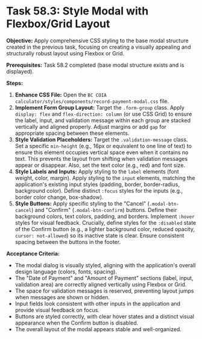 # Task 58.3: Style Modal with Flexbox/Grid Layout

**Objective:** Apply comprehensive CSS styling to the base modal structure created in the previous task, focusing on creating a visually appealing and structurally robust layout using Flexbox or Grid.

**Prerequisites:** Task 58.2 completed (base modal structure exists and is displayed).

**Steps:**

1.  **Enhance CSS File:** Open the `BC COIA calculator/styles/components/record-payment-modal.css` file.
2.  **Implement Form Group Layout:** Target the `.form-group` class. Apply `display: flex` and `flex-direction: column` (or use CSS Grid) to ensure the label, input, and validation message within each group are stacked vertically and aligned properly. Adjust margins or add `gap` for appropriate spacing between these elements.
3.  **Style Validation Placeholders:** Target the `.validation-message` class. Set a specific `min-height` (e.g., 16px or equivalent to one line of text) to ensure this element occupies vertical space even when it contains no text. This prevents the layout from shifting when validation messages appear or disappear. Also, set the text color (e.g., red) and font size.
4.  **Style Labels and Inputs:** Apply styling to the `label` elements (font weight, color, margin). Apply styling to the `input` elements, matching the application's existing input styles (padding, border, border-radius, background color). Define distinct `:focus` styles for the inputs (e.g., border color change, box-shadow).
5.  **Style Buttons:** Apply specific styling to the "Cancel" (`.modal-btn-cancel`) and "Confirm" (`.modal-btn-confirm`) buttons. Define their background colors, text colors, padding, and borders. Implement `:hover` styles for visual feedback. Crucially, define styles for the `:disabled` state of the Confirm button (e.g., a lighter background color, reduced opacity, `cursor: not-allowed`) so its inactive state is clear. Ensure consistent spacing between the buttons in the footer.

**Acceptance Criteria:**

*   The modal dialog is visually styled, aligning with the application's overall design language (colors, fonts, spacing).
*   The "Date of Payment" and "Amount of Payment" sections (label, input, validation area) are correctly aligned vertically using Flexbox or Grid.
*   The space for validation messages is reserved, preventing layout jumps when messages are shown or hidden.
*   Input fields look consistent with other inputs in the application and provide visual feedback on focus.
*   Buttons are styled correctly, with clear hover states and a distinct visual appearance when the Confirm button is disabled.
*   The overall layout of the modal appears stable and well-organized.